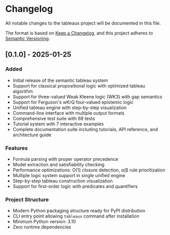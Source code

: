 # Changelog

All notable changes to the tableaux project will be documented in this file.

The format is based on [Keep a Changelog](https://keepachangelog.com/en/1.0.0/),
and this project adheres to [Semantic Versioning](https://semver.org/spec/v2.0.0.html).

## [0.1.0] - 2025-01-25

### Added
- Initial release of the semantic tableau system
- Support for classical propositional logic with optimized tableau algorithm
- Support for three-valued Weak Kleene logic (WK3) with gap semantics
- Support for Ferguson's wKrQ four-valued epistemic logic
- Unified tableau engine with step-by-step visualization
- Command-line interface with multiple output formats
- Comprehensive test suite with 69 tests
- Tutorial system with 7 interactive examples
- Complete documentation suite including tutorials, API reference, and architecture guide

### Features
- Formula parsing with proper operator precedence
- Model extraction and satisfiability checking
- Performance optimizations: O(1) closure detection, α/β rule prioritization
- Multiple logic system support in single unified engine
- Step-by-step tableau construction visualization
- Support for first-order logic with predicates and quantifiers

### Project Structure
- Modern Python packaging structure ready for PyPI distribution
- CLI entry point allowing `tableaux` command after installation
- Minimum Python version: 3.10
- Zero runtime dependencies